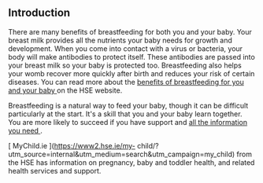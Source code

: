 ##  Introduction

There are many benefits of breastfeeding for both you and your baby. Your
breast milk provides all the nutrients your baby needs for growth and
development. When you come into contact with a virus or bacteria, your body
will make antibodies to protect itself. These antibodies are passed into your
breast milk so your baby is protected too. Breastfeeding also helps your womb
recover more quickly after birth and reduces your risk of certain diseases.
You can read more about the [ benefits of breastfeeding for you and your baby
](https://www2.hse.ie/babies-children/breastfeeding/a-good-start/importance/)
on the HSE website.

Breastfeeding is a natural way to feed your baby, though it can be difficult
particularly at the start. It's a skill that you and your baby learn together.
You are more likely to succeed if you have support and [ all the information
you need ](https://www2.hse.ie/babies-and-toddlers/breastfeeding/) .

[ MyChild.ie ](https://www2.hse.ie/my-
child/?utm_source=internal&utm_medium=search&utm_campaign=my_child) from the
HSE has information on pregnancy, baby and toddler health, and related health
services and support.
